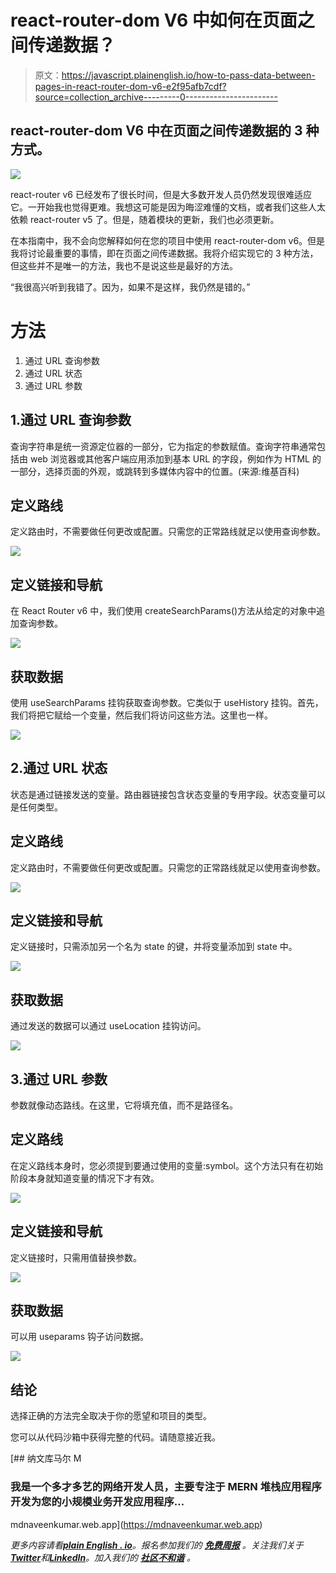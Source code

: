 # react-router-dom V6 中如何在页面之间传递数据？

> 原文：<https://javascript.plainenglish.io/how-to-pass-data-between-pages-in-react-router-dom-v6-e2f95afb7cdf?source=collection_archive---------0----------------------->

## react-router-dom V6 中在页面之间传递数据的 3 种方式。

![](img/de47955e316bdcf6e6889f7e7f39e545.png)

react-router v6 已经发布了很长时间，但是大多数开发人员仍然发现很难适应它。一开始我也觉得更难。我想这可能是因为晦涩难懂的文档，或者我们这些人太依赖 react-router v5 了。但是，随着模块的更新，我们也必须更新。

在本指南中，我不会向您解释如何在您的项目中使用 react-router-dom v6。但是我将讨论最重要的事情，即在页面之间传递数据。我将介绍实现它的 3 种方法，但这些并不是唯一的方法，我也不是说这些是最好的方法。

“我很高兴听到我错了。因为，如果不是这样，我仍然是错的。”

# 方法

1.  通过 URL 查询参数
2.  通过 URL 状态
3.  通过 URL 参数

## 1.通过 URL 查询参数

查询字符串是统一资源定位器的一部分，它为指定的参数赋值。查询字符串通常包括由 web 浏览器或其他客户端应用添加到基本 URL 的字段，例如作为 HTML 的一部分，选择页面的外观，或跳转到多媒体内容中的位置。(来源:维基百科)

## 定义路线

定义路由时，不需要做任何更改或配置。只需您的正常路线就足以使用查询参数。

![](img/fa5ee6c6099c54e1c2b4142faf61304d.png)

## 定义链接和导航

在 React Router v6 中，我们使用 createSearchParams()方法从给定的对象中追加查询参数。

![](img/7cc974377a8728c317edb7947376a6bd.png)

## 获取数据

使用 useSearchParams 挂钩获取查询参数。它类似于 useHistory 挂钩。首先，我们将把它赋给一个变量，然后我们将访问这些方法。这里也一样。

![](img/fed3b41528ad2df746d43d5505546c65.png)

## 2.通过 URL 状态

状态是通过链接发送的变量。路由器链接包含状态变量的专用字段。状态变量可以是任何类型。

## 定义路线

定义路由时，不需要做任何更改或配置。只需您的正常路线就足以使用查询参数。

![](img/21fe47144ca568c5970f8fbbea60aa40.png)

## 定义链接和导航

定义链接时，只需添加另一个名为 state 的键，并将变量添加到 state 中。

![](img/68512708c6475103033f78eba23a60de.png)

## 获取数据

通过发送的数据可以通过 useLocation 挂钩访问。

![](img/5b6ff37dcdd69086948085e1c19acd1f.png)

## 3.通过 URL 参数

参数就像动态路线。在这里，它将填充值，而不是路径名。

## 定义路线

在定义路线本身时，您必须提到要通过使用的变量:symbol。这个方法只有在初始阶段本身就知道变量的情况下才有效。

![](img/ed51ca74c828d0c948602a795ca8a054.png)

## 定义链接和导航

定义链接时，只需用值替换参数。

![](img/eab3c1d9c3c24c66a38622720d9ac8f0.png)

## 获取数据

可以用 useparams 钩子访问数据。

![](img/fe458412a0d0c39e84850b144037661e.png)

## 结论

选择正确的方法完全取决于你的愿望和项目的类型。

您可以从代码沙箱中获得完整的代码。请随意接近我。

[](https://mdnaveenkumar.web.app) [## 纳文库马尔 M

### 我是一个多才多艺的网络开发人员，主要专注于 MERN 堆栈应用程序开发为您的小规模业务开发应用程序…

mdnaveenkumar.web.app](https://mdnaveenkumar.web.app) 

*更多内容请看*[***plain English . io***](https://plainenglish.io/)*。报名参加我们的* [***免费周报***](http://newsletter.plainenglish.io/) *。关注我们关于*[***Twitter***](https://twitter.com/inPlainEngHQ)*和*[***LinkedIn***](https://www.linkedin.com/company/inplainenglish/)*。加入我们的* [***社区不和谐***](https://discord.gg/GtDtUAvyhW) *。*